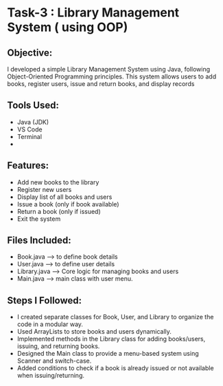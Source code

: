 # Task-3 : Library Management System ( using OOP)

## Objective:
I developed a simple Library Management System using Java, following Object-Oriented Programming principles. This system allows users to add books, register users, issue and return books, and display records 

## Tools Used:
- Java (JDK)
- VS Code
- Terminal
- 
## Features:
- Add new books to the library
- Register new users
- Display list of all books and users
- Issue a book (only if book available)
- Return a book (only if issued)
- Exit the system

## Files Included:
- Book.java --> to define book details
- User.java --> to define user details
- Library.java --> Core logic for managing books and users
- Main.java --> main class with user menu.

## Steps I Followed:
- I created separate classes for Book, User, and Library to organize the code in a modular way.
- Used ArrayLists to store books and users dynamically.
- Implemented methods in the Library class for adding books/users, issuing, and returning books.
- Designed the Main class to provide a menu-based system using Scanner and switch-case.
- Added conditions to check if a book is already issued or not available when issuing/returning.
